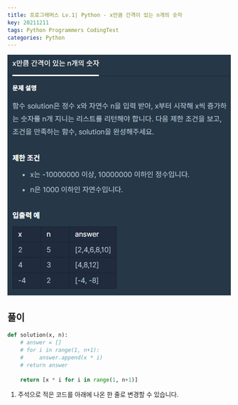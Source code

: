 ```yaml
---
title: 프로그래머스 Lv.1| Python - x만큼 간격이 있는 n개의 숫자
key: 20211211
tags: Python Programmers CodingTest
categories: Python
---
```


![pg](/assets/images/post/2021-12-11-pg2.png)

## 풀이
~~~python
def solution(x, n):
    # answer = []
    # for i in range(1, n+1):
    #     answer.append(x * i)
    # return answer

    return [x * i for i in range(1, n+1)]
~~~ 

1. 주석으로 적은 코드를 아래에 나온 한 줄로 변경할 수 있습니다.  